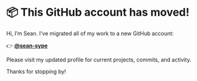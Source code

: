 # 📦 This GitHub account has moved!

Hi, I’m Sean. I’ve migrated all of my work to a new GitHub account:

👉 **[@sean-sype](https://github.com/sean-sype-simmons)**

Please visit my updated profile for current projects, commits, and activity.

Thanks for stopping by!
